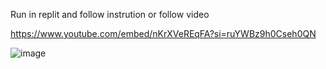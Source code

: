 Run in replit and follow instrution or follow video

https://www.youtube.com/embed/nKrXVeREqFA?si=ruYWBz9h0Cseh0QN

![image](https://github.com/user-attachments/assets/073498cc-762c-4806-be2d-ab07e4c1ad33)
